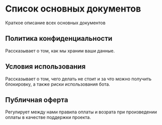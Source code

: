 # Список основных документов
Краткое описание всех основных документов

## Политика конфиденциальности
Рассказывает о том, как мы храним ваши данные.

## Условия использования
Рассказывает о том, чего делать не стоит и за что можно получить блокировку, а также риски использования бота.

## Публичная оферта
Регулирует между нами правила оплаты и возрата при произведении оплаты в качестве поддержки проекта.
